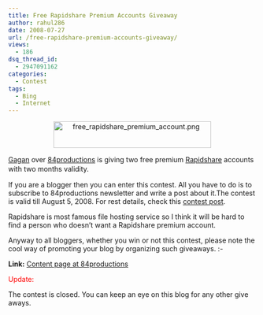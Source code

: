 ```yaml
---
title: Free Rapidshare Premium Accounts Giveaway
author: rahul286
date: 2008-07-27
url: /free-rapidshare-premium-accounts-giveaway/
views:
  - 186
dsq_thread_id:
  - 2947091162
categories:
  - Contest
tags:
  - Bing
  - Internet
---
```

<p style="text-align: center">
  <span style="line-height: normal"><img class="wp-image-53389" src="http://cdn.devilsworkshop.org/files/2008/07/free-rapidshare-premium-account.jpg" alt="free_rapidshare_premium_account.png" width="320" height="54" /></span>
</p>

<span style="line-height: normal"><span style="line-height: 19px"><a href="http://www.orkut.co.in/Profile.aspx?uid=17528499434040875118" onclick="_gaq.push(['_trackEvent', 'outbound-article', 'http://www.orkut.co.in/Profile.aspx?uid=17528499434040875118', 'Gagan']);" >Gagan</a> over <a href="http://84productions.blogspot.com/" onclick="_gaq.push(['_trackEvent', 'outbound-article', 'http://84productions.blogspot.com/', '84productions']);" >84productions</a> is giving two free premium <a href="http://www.rapidshare.com/" onclick="_gaq.push(['_trackEvent', 'outbound-article', 'http://www.rapidshare.com/', 'Rapidshare']);" >Rapidshare</a> accounts with two months validity.</span></span>

If you are a blogger then you can enter this contest. All you have to do is to subscribe to 84productions newsletter and write a post about it.The contest is valid till August 5, 2008. For rest details, check this <a href="http://84productions.blogspot.com/2008/07/free-rapidshare-premium-accounts.html" onclick="_gaq.push(['_trackEvent', 'outbound-article', 'http://84productions.blogspot.com/2008/07/free-rapidshare-premium-accounts.html', 'contest post']);" >contest post</a>.

Rapidshare is most famous file hosting service so I think it will be hard to find a person who doesn&#8217;t want a Rapidshare premium account.

Anyway to all bloggers, whether you win or not this contest, please note the cool way of promoting your blog by organizing such giveaways. <img src="http://devilsworkshop.org/wp-includes/images/smilies/simple-smile.png" alt=":-)" class="wp-smiley" style="height: 1em; max-height: 1em;" />

**Link:** <span style="line-height: normal"><a href="http://84productions.blogspot.com/2008/07/free-rapidshare-premium-accounts.html" onclick="_gaq.push(['_trackEvent', 'outbound-article', 'http://84productions.blogspot.com/2008/07/free-rapidshare-premium-accounts.html', 'Content page at 84productions']);" >Content page at 84productions</a></span>

<span style="color: #ff0000">Update:</span>

The contest is closed. You can keep an eye on this blog for any other give aways.

<span style="line-height: normal"><br /> </span>
